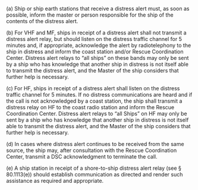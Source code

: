 (a) Ship or ship earth stations that receive a distress alert must, as soon as possible, inform the master or person responsible for the ship of the contents of the distress alert.

(b) For VHF and MF, ships in receipt of a distress alert shall not transmit a distress alert relay, but should listen on the distress traffic channel for 5 minutes and, if appropriate, acknowledge the alert by radiotelephony to the ship in distress and inform the coast station and/or Rescue Coordination Center. Distress alert relays to “all ships” on these bands may only be sent by a ship who has knowledge that another ship in distress is not itself able to transmit the distress alert, and the Master of the ship considers that further help is necessary.

(c) For HF, ships in receipt of a distress alert shall listen on the distress traffic channel for 5 minutes. If no distress communications are heard and if the call is not acknowledged by a coast station, the ship shall transmit a distress relay on HF to the coast radio station and inform the Rescue Coordination Center. Distress alert relays to “all Ships” on HF may only be sent by a ship who has knowledge that another ship in distress is not itself able to transmit the distress alert, and the Master of the ship considers that further help is necessary.

(d) In cases where distress alert continues to be received from the same source, the ship may, after consultation with the Rescue Coordination Center, transmit a DSC acknowledgment to terminate the call.

(e) A ship station in receipt of a shore-to-ship distress alert relay (see § 80.1113(e)) should establish communication as directed and render such assistance as required and appropriate.

